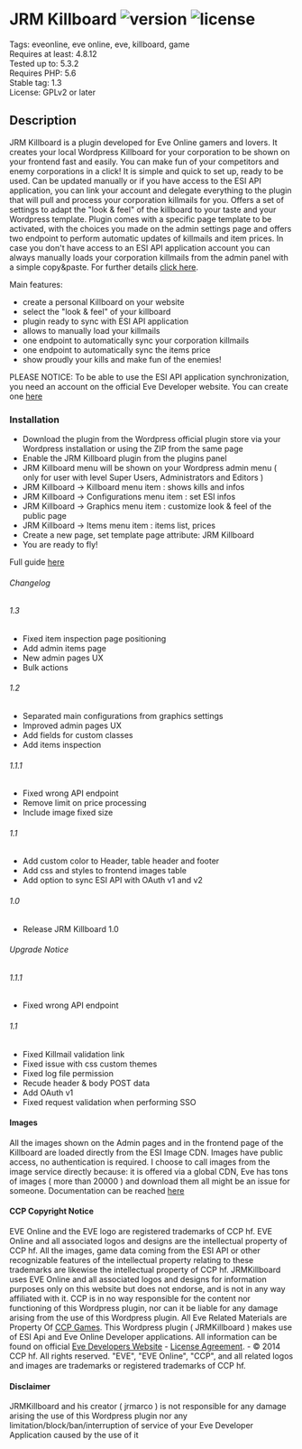 # JRM Killboard ![version](https://img.shields.io/badge/stable-1.3-blue) ![license](https://img.shields.io/badge/license-GPLv2-brightgreen)

Tags: eveonline, eve online, eve, killboard, game  
Requires at least: 4.8.12  
Tested up to: 5.3.2  
Requires PHP: 5.6  
Stable tag: 1.3  
License: GPLv2 or later  

## Description

JRM Killboard is a plugin developed for Eve Online gamers and lovers. It creates your local Wordpress Killboard for your corporation to be shown on your frontend fast and easily. You can make fun of your competitors and enemy corporations in a click! It is simple and quick to set up, ready to be used. Can be updated manually or if you have access to the ESI API application, you can link your account and delegate everything to the plugin that will pull and process your corporation killmails for you. Offers a set of settings to adapt the "look & feel" of the killboard to your taste and your Wordpress template. Plugin comes with a specific page template to be activated, with the choices you made on the admin settings page and offers two endpoint to perform automatic updates of killmails and item prices. In case you don't have access to an ESI API application account you can always manually loads your corporation killmails from the admin panel with a simple copy&paste. For further details [click here](https://github.com/jrmarco/jrm-killboard/wiki/JRM-Killboard).

Main features:

* create a personal Killboard on your website
* select the "look & feel" of your killboard
* plugin ready to sync with ESI API application
* allows to manually load your killmails
* one endpoint to automatically sync your corporation killmails
* one endpoint to automatically sync the items price
* show proudly your kills and make fun of the enemies!

PLEASE NOTICE: To be able to use the ESI API application synchronization, you need an account on the official Eve Developer website. You can create one [here](https://developers.eveonline.com/)

### Installation

* Download the plugin from the Wordpress official plugin store via your Wordpress installation or using the ZIP from the same page
* Enable the JRM Killboard plugin from the plugins panel
* JRM Killboard menu will be shown on your Wordpress admin menu ( only for user with level Super Users, Administrators and Editors )
* JRM Killboard -> Killboard menu item : shows kills and infos
* JRM Killboard -> Configurations menu item : set ESI infos
* JRM Killboard -> Graphics menu item : customize look & feel of the public page
* JRM Killboard -> Items menu item : items list, prices
* Create a new page, set template page attribute: JRM Killboard
* You are ready to fly!

Full guide [here](https://github.com/jrmarco/jrm-killboard/wiki/Guide)

###### Changelog

###### 1.3
* Fixed item inspection page positioning
* Add admin items page
* New admin pages UX
* Bulk actions

###### 1.2
* Separated  main configurations from graphics settings
* Improved admin pages UX
* Add fields for custom classes
* Add items inspection

###### 1.1.1
* Fixed wrong API endpoint
* Remove limit on price processing
* Include image fixed size

###### 1.1
* Add custom color to Header, table header and footer
* Add css and styles to frontend images table
* Add option to sync ESI API with OAuth v1 and v2

###### 1.0
* Release JRM Killboard 1.0

###### Upgrade Notice

###### 1.1.1
* Fixed wrong API endpoint

###### 1.1
* Fixed Killmail validation link
* Fixed issue with css custom themes
* Fixed log file permission
* Recude header & body POST data
* Add OAuth v1
* Fixed request validation when performing SSO

#### Images

All the images shown on the Admin pages and in the frontend page of the Killboard are loaded directly from the ESI Image CDN. Images have public access, no authentication is required. I choose to call images from the image service directly because: it is offered via a global CDN, Eve has tons of images ( more than 20000 ) and download them all might be an issue for someone. Documentation can be reached [here](https://images.evetech.net)

#### CCP Copyright Notice

EVE Online and the EVE logo are registered trademarks of CCP hf. EVE Online and all associated logos and designs are the intellectual property of CCP hf. All the images, game data coming from the ESI API or other recognizable features of the intellectual property relating to these trademarks are likewise the intellectual property of CCP hf. JRMKillboard uses EVE Online and all associated logos and designs for information purposes only on this website but does not endorse, and is not in any way affiliated with it. CCP is in no way responsible for the content nor functioning of this Wordpress plugin, nor can it be liable for any damage arising from the use of this Wordpress plugin. All Eve Related Materials are Property Of [CCP Games](http://www.ccpgames.com/). This Wordpress plugin ( JRMKillboard ) makes use of ESI Api and Eve Online Developer applications. All information can be found on official [Eve Developers Website](https://developers.eveonline.com/) - [License Agreement](https://developers.eveonline.com/resource/license-agreement). - © 2014 CCP hf. All rights reserved. "EVE", "EVE Online", "CCP", and all related logos and images are trademarks or registered trademarks of CCP hf.

#### Disclaimer

JRMKillboard and his creator ( jrmarco ) is not responsible for any damage arising the use of this Wordpress plugin nor any limitation/block/ban/interruption of service of your Eve Developer Application caused by the use of it 